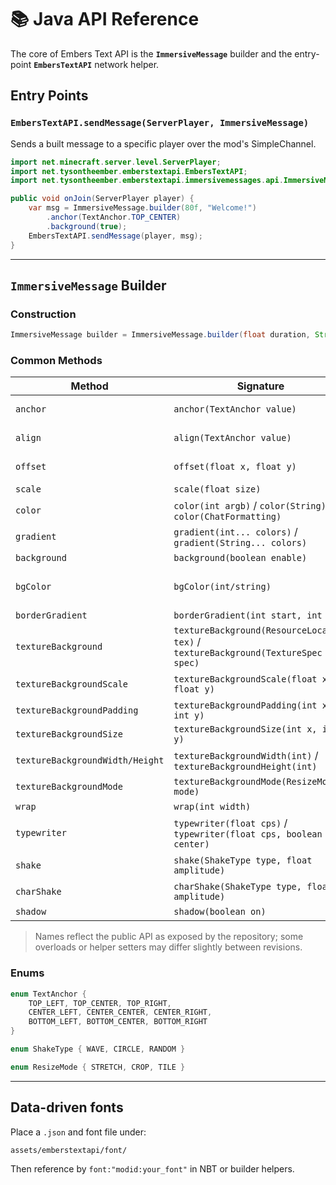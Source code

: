 # 📚 Java API Reference

The core of Embers Text API is the **`ImmersiveMessage`** builder and the entry-point **`EmbersTextAPI`** network helper.

## Entry Points

### `EmbersTextAPI.sendMessage(ServerPlayer, ImmersiveMessage)`
Sends a built message to a specific player over the mod's SimpleChannel.

```java
import net.minecraft.server.level.ServerPlayer;
import net.tysontheember.emberstextapi.EmbersTextAPI;
import net.tysontheember.emberstextapi.immersivemessages.api.ImmersiveMessage;

public void onJoin(ServerPlayer player) {
    var msg = ImmersiveMessage.builder(80f, "Welcome!")
        .anchor(TextAnchor.TOP_CENTER)
        .background(true);
    EmbersTextAPI.sendMessage(player, msg);
}
```

---

## `ImmersiveMessage` Builder

### Construction
```java
ImmersiveMessage builder = ImmersiveMessage.builder(float duration, String text);
```

### Common Methods
| Method | Signature | Notes |
|---|---|---|
| `anchor` | `anchor(TextAnchor value)` | Screen anchor position |
| `align` | `align(TextAnchor value)` | Text alignment relative to anchor |
| `offset` | `offset(float x, float y)` | Pixel offset from anchor |
| `scale` | `scale(float size)` | Uniform text scale |
| `color` | `color(int argb)` / `color(String)` / `color(ChatFormatting)` | Solid color |
| `gradient` | `gradient(int... colors)` / `gradient(String... colors)` | Multi-stop gradient |
| `background` | `background(boolean enable)` | Tooltip-style frame |
| `bgColor` | `bgColor(int/string)` | Background fill (enables background) |
| `borderGradient` | `borderGradient(int start, int end)` | Gradient border |
| `textureBackground` | `textureBackground(ResourceLocation tex)` / `textureBackground(TextureSpec spec)` | Textured panel |
| `textureBackgroundScale` | `textureBackgroundScale(float x, float y)` | UV scaling (tiling density) |
| `textureBackgroundPadding` | `textureBackgroundPadding(int x, int y)` | Extra padding |
| `textureBackgroundSize` | `textureBackgroundSize(int x, int y)` | Draw size override |
| `textureBackgroundWidth/Height` | `textureBackgroundWidth(int)` / `textureBackgroundHeight(int)` | Axis-specific override |
| `textureBackgroundMode` | `textureBackgroundMode(ResizeMode mode)` | STRETCH/CROP/TILE |
| `wrap` | `wrap(int width)` | Line wrap in pixels |
| `typewriter` | `typewriter(float cps)` / `typewriter(float cps, boolean center)` | Char-by-char reveal |
| `shake` | `shake(ShakeType type, float amplitude)` | Whole-message shake |
| `charShake` | `charShake(ShakeType type, float amplitude)` | Per-character shake |
| `shadow` | `shadow(boolean on)` | Drop shadow toggle |

> Names reflect the public API as exposed by the repository; some overloads or helper setters may differ slightly between revisions.

### Enums
```java
enum TextAnchor {
    TOP_LEFT, TOP_CENTER, TOP_RIGHT,
    CENTER_LEFT, CENTER_CENTER, CENTER_RIGHT,
    BOTTOM_LEFT, BOTTOM_CENTER, BOTTOM_RIGHT
}

enum ShakeType { WAVE, CIRCLE, RANDOM }

enum ResizeMode { STRETCH, CROP, TILE }
```

---

## Data-driven fonts

Place a `.json` and font file under:
```
assets/emberstextapi/font/
```
Then reference by `font:"modid:your_font"` in NBT or builder helpers.
